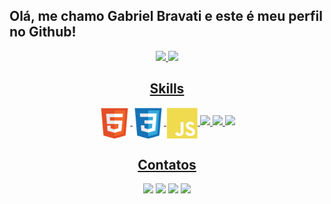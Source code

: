 
## Olá, me chamo Gabriel Bravati e este é meu perfil no Github!
<div align="center">
  <a href="https://github.com/gabrielbravati">
  <img height="180em" src="https://github-readme-stats.vercel.app/api?username=gabrielbravati&show_icons=true&theme=dracula&include_all_commits=true&count_private=true"/>
  <img height="180em" src="https://github-readme-stats.vercel.app/api/top-langs/?username=gabrielbravati&layout=compact&langs_count=7&theme=dracula"/>
</div>

<div align="center" style="display: inline_block">
    <h2>Skills</h2>
  <img align="center" alt="HTML" height="50" width="50" src="https://raw.githubusercontent.com/devicons/devicon/master/icons/html5/html5-original.svg">
  <img align="center" alt="CSS" height="50" width="50" src="https://raw.githubusercontent.com/devicons/devicon/master/icons/css3/css3-original.svg">
  <img align="center" alt="Js" height="50" width="50" src="https://raw.githubusercontent.com/devicons/devicon/master/icons/javascript/javascript-plain.svg">
<img src="https://cdn.jsdelivr.net/gh/devicons/devicon/icons/nodejs/nodejs-original.svg">
<img src="https://cdn.jsdelivr.net/gh/devicons/devicon/icons/bootstrap/bootstrap-original.svg">
<img src="https://cdn.jsdelivr.net/gh/devicons/devicon/icons/jquery/jquery-original-wordmark.svg">

</div>
<div align="center">
<h2>Contatos</h2>
     <a href="https://www.gabrielbravati.dev" target="_blank"><img src="https://img.shields.io/website?style=for-the-badge&up_color=black&up_message=Portf%C3%B3lio&url=https%3A%2F%2Fwww.gabrielbravati.dev%2F" target="_blank"></a> 
   <a href="https://www.linkedin.com/in/gabriel-bravati-09184821a/" target="_blank"><img src="https://img.shields.io/badge/-LinkedIn-%230077B5?style=for-the-badge&logo=linkedin&logoColor=white" target="_blank"></a> 
  <a href ="mailto:gabrielbravati@gmail.com"><img src="https://img.shields.io/badge/-Gmail-%23333?style=for-the-badge&logo=gmail&logoColor=white" target="_blank"></a>
  <a href="https://api.whatsapp.com/send?phone=+5521983827315" target="_blank"><img src="https://img.shields.io/badge/WhatsApp-25D366?style=for-the-badge&logo=whatsapp&logoColor=white" target="_blank"></a>
</div>

  </body>

